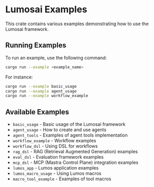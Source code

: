# Lumosai Examples

This crate contains various examples demonstrating how to use the Lumosai framework.

## Running Examples

To run an example, use the following command:

```bash
cargo run --example <example_name>
```

For instance:

```bash
cargo run --example basic_usage
cargo run --example agent_usage
cargo run --example workflow_example
```

## Available Examples

- `basic_usage` - Basic usage of the Lumosai framework
- `agent_usage` - How to create and use agents
- `agent_tools` - Examples of agent tools implementation
- `workflow_example` - Workflow examples
- `workflow_dsl` - Using DSL for workflows
- `rag_dsl` - RAG (Retrieval Augmented Generation) examples
- `eval_dsl` - Evaluation framework examples
- `mcp_dsl` - MCP (Mastra Control Plane) integration examples
- `lumos_app` - Lumos application examples
- `lumos_macro_usage` - Using Lumos macros
- `macro_tool_example` - Examples of tool macros 